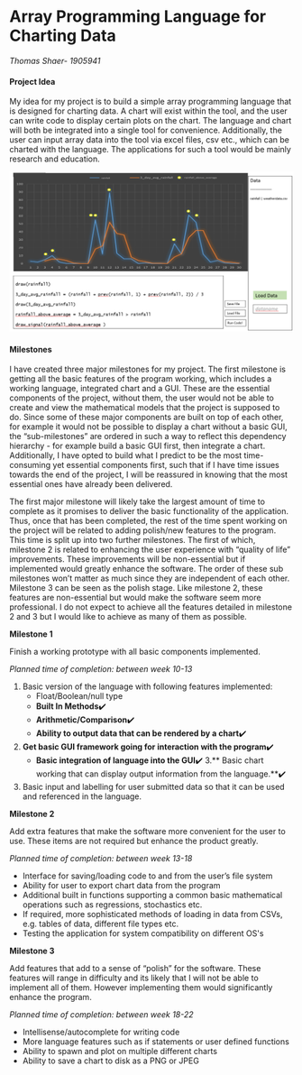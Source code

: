 # Array Programming Language for Charting Data

*Thomas Shaer- 1905941*

#### Project Idea
My idea for my project is to build a simple array programming language that is designed for charting data. A chart will exist within the tool, and the user can write code to display certain plots on the chart. The language and chart will both be integrated into a single tool for convenience. Additionally, the user can input array data into the tool via excel files, csv etc., which can be charted with the language. The applications for such a tool would be mainly research and education.


![](images/prototype.PNG)




#### Milestones

I have created three major milestones for my project. The first milestone is getting all the basic features of the program working, which includes a working language, integrated chart and a GUI. These are the essential components of the project, without them, the user would not be able to create and view the mathematical models that the project is supposed to do. Since some of these major components are built on top of each other, for example it would not be possible to display a chart without a basic GUI, the “sub-milestones” are ordered in such a way to reflect this dependency hierarchy - for example build a basic GUI first, then integrate a chart. Additionally, I have opted to build what I predict to be the most time-consuming yet essential components first, such that if I have time issues towards the end of the project, I will be reassured in knowing that the most essential ones have already been delivered.  

The first major milestone will likely take the largest amount of time to complete as it promises to deliver the basic functionality of the application. Thus, once that has been completed, the rest of the time spent working on the project will be related to adding polish/new features to the program. This time is split up into two further milestones. The first of which, milestone 2 is related to enhancing the user experience with “quality of life” improvements. These improvements will be non-essential but if implemented would greatly enhance the software. The order of these sub milestones won’t matter as much since they are independent of each other. Milestone 3 can be seen as the polish stage. Like milestone 2, these features are non-essential but would make the software seem more professional. I do not expect to achieve all the features detailed in milestone 2 and 3 but I would like to achieve as many of them as possible.    




**Milestone 1**

Finish a working prototype with all basic components implemented. 


*Planned time of completion: between week 10-13*
1. Basic version of the language with following features implemented:
	- Float/Boolean/null type
	- **Built In Methods**✔️
	- **Arithmetic/Comparison**✔️
	- **Ability to output data that can be rendered by a chart**✔️
2. **Get basic GUI framework going for interaction with the program**✔️
	- **Basic integration of language into the GUI**✔️
3.** Basic chart working that can display output information from the language.**✔️
4. Basic input and labelling for user submitted data so that it can be used and referenced in the language.




**Milestone 2**

Add extra features that make the software more convenient for the user to use. These items are not required but enhance the product greatly.

*Planned time of completion: between week 13-18*

- Interface for saving/loading code to and from the user’s file system
- Ability for user to export chart data from the program
- Additional built in functions supporting a common basic mathematical operations such as regressions, stochastics etc.
- If required, more sophisticated methods of loading in data from CSVs, e.g. tables of data, different file types etc.
- Testing the application for system compatibility on different OS's


**Milestone 3**

Add features that add to a sense of “polish” for the software. These features will range in difficulty and its likely that I will not be able to implement all of them. However implementing them would significantly enhance the program.

*Planned time of completion: between week 18-22*

- Intellisense/autocomplete for writing code
- More language features such as if statements or user defined functions
- Ability to spawn and plot on multiple different charts
- Ability to save a chart to disk as a PNG or JPEG
